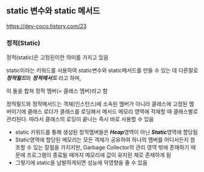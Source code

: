 ## static 변수와 static 메서드
https://dev-coco.tistory.com/23

### 정적(Static)
정적(static)은 고정된이란 의미를 가지고 있음

static이라는 키워드를 사용하여 static변수와 static메서드를 만들 수 있는 데 다른말로 ***정적필드***와 ***정적메서드*** 라고 하며,

이 둘을 합쳐 정적 멤버(= 클래스 멤버)라고 함

정적필드와 정작메서드는 객체(인스턴스)에 소속된 멤버가 아니라 클래스에 고정된 멤버이기에 클래스 로더가 클래스를 로딩해서 메서드 메모리 영역에 적재할 때 클래스별로 관리된다. 따라서 클래스의 로딩이 끝나는 즉시 바로 사용할 수 있음

- static 키워드를 통해 생성된 정적멤버들은 ***Heap***영역이 아닌 ***Static***영역에 할당됨
- Static영역에 할당된 메모리는 모든 객체가 공유하여 하나의 멤버를 어디서든지 참조할 수 있는 장점을 가지지만, Garbage Collector의 관리 영역 밖에 존재하기 때문에 프로그램이 종료될 때까지 메모리에 값이 유지된 채로 존재하게 됨
- 그렇기에 static을 남발하게되면 성능에 악영향을 줄 수 있음
